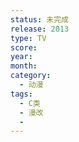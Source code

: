 ```yaml
---
status: 未完成
release: 2013
type: TV
score:
year:
month:
category:
  - 动漫
tags:
  - C类
  - 漫改
  - 
---
```

